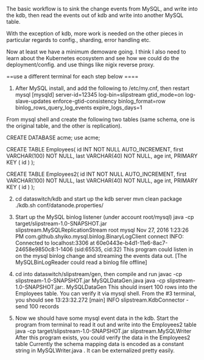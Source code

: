 The basic workflow is to sink the change events from MySQL, and write into the kdb, then read the events out of kdb and write into another MySQL table.

With the exception of kdb, more work is needed on the other pieces in particular regards to config., sharding, error handling etc.

Now at least we have a minimum demoware going. I think I also need to learn about the Kubernetes ecosystem and see how we could do the deployment/config. and use things like nigix reverse proxy.

==use a different terminal for each step below ====
1. After MySQL install, and add the following to /etc/my.cnf, then restart mysql
[mysqld]
server-id=12345
log-bin=slipstream
gtid_mode=on
log-slave-updates
enforce-gtid-consistency
binlog_format=row
binlog_rows_query_log_events
expire_logs_days=1

From mysql shell and create the following two tables (same schema, one is the original table, and the other is replication).

CREATE DATABASE acme;
use acme;

CREATE TABLE Employees(
        id INT NOT NULL AUTO_INCREMENT,
        first VARCHAR(100) NOT NULL,
        last VARCHAR(40) NOT NULL,
        age int,
        PRIMARY KEY ( id )
   );

CREATE TABLE Employees2(
        id INT NOT NULL AUTO_INCREMENT,
        first VARCHAR(100) NOT NULL,
        last VARCHAR(40) NOT NULL,
        age int,
        PRIMARY KEY ( id )
   );


2. cd dataswitch/kdb and start up the kdb server
    mvn clean package
    ./kdb.sh conf/datanode.properties/

3. Start up the MySQL binlog listener (under account root/mysql)
   java -cp target/slipstream-1.0-SNAPSHOT.jar slipstream.MySQLReplicationStream root mysql
   Nov 27, 2016 1:23:26 PM com.github.shyiko.mysql.binlog.BinaryLogClient connect
INFO: Connected to localhost:3306 at 60e0443e-b4d1-11e6-8ac7-24658e9850c8:1-1406 (sid:65535, cid:32)
This program could listen in on the mysql binlog change and streaming the events data out. [The MySQLBinLogReader could read a binlog file offline]

4. cd into dataswitch/slipstream/gen, then compile and run
    javac -cp slipstream-1.0-SNAPSHOT.jar MySQLDataGen.java
    java -cp slipstream-1.0-SNAPSHOT.jar:. MySQLDataGen
This should insert 100 rows into the Employees table. You can verify it via mysql shell. From the #3 terminal, you should see
   13:23:32.272 [main] INFO  slipstream.KdbConnector - send 100 records

5. Now we should have some mysql event data in the kdb. Start the program from terminal to read it out and write into the Employees2 table
   java -cp target/slipstream-1.0-SNAPSHOT.jar slipstream.MySQLWriter
After this program exists, you could verify the data in the Employees2 table
Currently the schema mapping data is encoded as a constant string in MySQLWriter.java . It can be externalized pretty easily.
